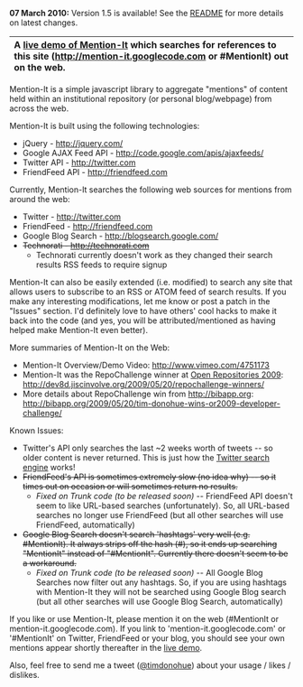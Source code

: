 **07 March 2010:**  Version 1.5 is available!  See the [README](http://mention-it.googlecode.com/svn/trunk/README) for more details on latest changes.

| A [live demo of Mention-It](http://mention-it.googlecode.com/svn/trunk/example.html) which searches for references to this site (http://mention-it.googlecode.com or #MentionIt) out on the web. |
|:-------------------------------------------------------------------------------------------------------------------------------------------------------------------------------------------------|

Mention-It is a simple javascript library to aggregate "mentions" of content held within an institutional repository (or personal blog/webpage) from across the web.

Mention-It is built using the following technologies:
  * jQuery - http://jquery.com/
  * Google AJAX Feed API - http://code.google.com/apis/ajaxfeeds/
  * Twitter API - http://twitter.com
  * FriendFeed API - http://friendfeed.com

Currently, Mention-It searches the following web sources for mentions from around the web:
  * Twitter - http://twitter.com
  * FriendFeed - http://friendfeed.com
  * Google Blog Search - http://blogsearch.google.com/
  * ~~Technorati - http://technorati.com~~
    * Technorati currently doesn't work as they changed their search results RSS feeds to require signup

Mention-It can also be easily extended (i.e. modified) to search any site that allows users to subscribe to an RSS or ATOM feed of search results.  If you make any interesting modifications, let me know or post a patch in the "Issues" section.  I'd definitely love to have others' cool hacks to make it back into the code (and yes, you will be attributed/mentioned as having helped make Mention-It even better).

More summaries of Mention-It on the Web:
  * Mention-It Overview/Demo Video: http://www.vimeo.com/4751173
  * Mention-It was the RepoChallenge winner at [Open Repositories 2009](http://www.openrepositories.org):  http://dev8d.jiscinvolve.org/2009/05/20/repochallenge-winners/
  * More details about RepoChallenge win from http://bibapp.org: http://bibapp.org/2009/05/20/tim-donohue-wins-or2009-developer-challenge/

Known Issues:
  * Twitter's API only searches the last ~2 weeks worth of tweets -- so older content is never returned.  This is just how the [Twitter search engine](http://search.twitter.com/) works!
  * ~~FriendFeed's API is sometimes extremely slow (no idea why) -- so it times out on occasion or will sometimes return no results.~~
    * _Fixed on Trunk code (to be released soon)_ -- FriendFeed API doesn't seem to like URL-based searches (unfortunately).  So, all URL-based searches no longer use FriendFeed (but all other searches will use FriendFeed, automatically)
  * ~~Google Blog Search doesn't search 'hashtags' very well (e.g. #MentionIt).  It always strips off the hash (#), so it ends up searching "MentionIt" instead of "#MentionIt".  Currently there doesn't seem to be a workaround.~~
    * _Fixed on Trunk code (to be released soon)_ -- All Google Blog Searches now filter out any hashtags.  So, if you are using hashtags with Mention-It they will not be searched using Google Blog search (but all other searches will use Google Blog Search, automatically)

If you like or use Mention-It, please mention it on the web (#MentionIt or mention-it.googlecode.com).  If you link to 'mention-it.googlecode.com' or '#MentionIt' on Twitter, FriendFeed or your blog, you should see your own mentions appear shortly thereafter in the [live demo](http://mention-it.googlecode.com/svn/trunk/example.html).

Also, feel free to send me a tweet ([@timdonohue](http://twitter.com/timdonohue)) about your usage / likes / dislikes.